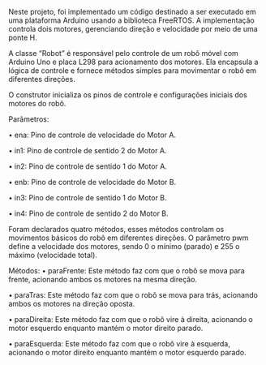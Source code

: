 
Neste projeto, foi implementado um código destinado a ser executado em uma plataforma Arduino usando a biblioteca FreeRTOS. A implementação controla dois motores, gerenciando direção e velocidade por meio de uma ponte H.

A classe “Robot” é responsável pelo controle de um robô móvel com Arduino Uno e placa L298 para acionamento dos motores. Ela encapsula a lógica de controle e fornece métodos simples para movimentar o robô em diferentes direções.

O construtor inicializa os pinos de controle e configurações iniciais dos motores do robô.

Parâmetros:

• ena: Pino de controle de velocidade do Motor A.

• in1: Pino de controle de sentido 2 do Motor A.

• in2: Pino de controle de sentido 1 do Motor A.

• enb: Pino de controle de velocidade do Motor B.

• in3: Pino de controle de sentido 1 do Motor B.

• in4: Pino de controle de sentido 2 do Motor B.

Foram declarados quatro métodos, esses métodos controlam os movimentos básicos do robô em diferentes direções. O parâmetro pwm define a velocidade dos motores, sendo 0 o mínimo (parado) e 255 o máximo (velocidade total).

Métodos:
• paraFrente: Este método faz com que o robô se mova para frente, acionando ambos os motores na mesma direção.

• paraTras: Este método faz com que o robô se mova para trás, acionando ambos os motores na direção oposta.

• paraDireita: Este método faz com que o robô vire à direita, acionando o motor esquerdo enquanto mantém o motor direito parado.

• paraEsquerda: Este método faz com que o robô vire à esquerda, acionando o motor direito enquanto mantém o motor esquerdo parado.
